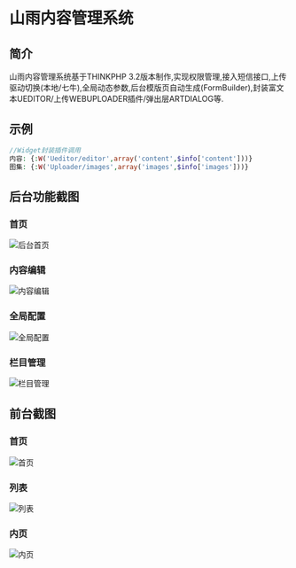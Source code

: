 # 山雨内容管理系统
## 简介
山雨内容管理系统基于THINKPHP 3.2版本制作,实现权限管理,接入短信接口,上传驱动切换(本地/七牛),全局动态参数,后台模版页自动生成(FormBuilder),封装富文本UEDITOR/上传WEBUPLOADER插件/弹出层ARTDIALOG等.

## 示例
``` php
//Widget封装插件调用
内容: {:W('Ueditor/editor',array('content',$info['content']))}
图集: {:W('Uploader/images',array('images',$info['images']))}
```


## 后台功能截图

### 首页
![后台首页](http://git.oschina.net/uploads/images/2016/0908/164935_54804bb8_10167.png "后台首页")

### 内容编辑
![内容编辑](http://git.oschina.net/uploads/images/2016/0908/165007_f917d34a_10167.png "内容编辑")

### 全局配置
![全局配置](http://git.oschina.net/uploads/images/2016/0908/165030_8de0dded_10167.png "全局配置")

### 栏目管理
![栏目管理](http://git.oschina.net/uploads/images/2016/0908/165054_e03abc9f_10167.png "栏目管理")


## 前台截图

### 首页
![首页](http://git.oschina.net/uploads/images/2016/0908/165417_d86de572_10167.jpeg "首页")

### 列表
![列表](http://git.oschina.net/uploads/images/2016/0908/165449_e149b175_10167.png "列表")

### 内页
![内页](http://git.oschina.net/uploads/images/2016/0908/165506_eafa154a_10167.png "内页")